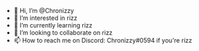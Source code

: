 - 👋 Hi, I’m @Chronizzy
- 👀 I’m interested in rizz
- 🌱 I’m currently learning rizz
- 💞️ I’m looking to collaborate on rizz
- 📫 How to reach me on Discord: Chronizzy#0594 if you're rizz

<!---
Chronizzy/Chronizzy is a ✨ special ✨ repository because its `README.md` (this file) appears on your GitHub profile.
You can click the Preview link to take a look at your changes.
--->
